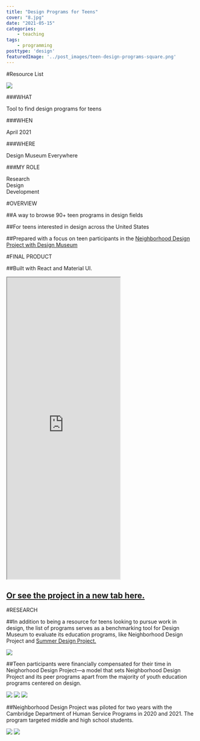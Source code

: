 ```yaml
---
title: "Design Programs for Teens"
cover: "8.jpg"
date: "2021-05-15"
categories:
    - teaching
tags:
    - programming
posttype: 'design'
featuredImage: '../post_images/teen-design-programs-square.png'
---
```


#Resource List

<cover-img>

<img src="../post_images/teen-design-programs/ndp_screenshot.jpg" />

</cover-img>

<design-meta>

###WHAT

Tool to find design programs for teens

###WHEN

April 2021

###WHERE

Design Museum Everywhere

###MY ROLE

Research\
Design\
Development

</design-meta>

<grid-container>


#OVERVIEW

##A way to browse 90+ teen programs in design fields

##For teens interested in design across the United States

##Prepared with a focus on teen participants in the [Neighborhood Design Project with Design Museum](https://designmuseumfoundation.org/program/neighborhood-design-project/)

#FINAL PRODUCT

##Built with React and Material UI.

<iframe src="https://joshuakery.github.io/teen-design-programs/" height="800"></iframe>

<a target="_blank" href="https://joshuakery.github.io/teen-design-programs/"><h2>Or see the project in a new tab here.</h2></a>

#RESEARCH

##In addition to being a resource for teens looking to pursue work in design, the list of programs serves as a benchmarking tool for Design Museum to evaluate its education programs, like Neighborhood Design Project and [Summer Design Project.](https://designmuseumfoundation.org/program/summer-design-project/)

<img src="../post_images/teen-design-programs/funding_breakdown.png" />

##Teen participants were financially compensated for their time in Neighorhood Design Project—a model that sets Neighborhood Design Project and its peer programs apart from the majority of youth education programs centered on design.

<img src="../post_images/teen-design-programs/state_breakdown.png" />

<img src="../post_images/teen-design-programs/location_breakdown.png" />

<img src="../post_images/teen-design-programs/remote_breakdown.png" />

##Neighborhood Design Project was piloted for two years with the Cambridge Department of Human Service Programs in 2020 and 2021. The program targeted middle and high school students.

<img src="../post_images/teen-design-programs/serving_high_school.png" />

<img src="../post_images/teen-design-programs/serving_middle_school.png" />



</grid-container>